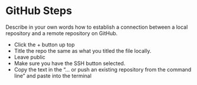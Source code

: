 # GitHub Steps

Describe in your own words how to establish a connection between a local repository and a remote repository on GitHub.

- Click the + button up top
- Title the repo the same as what you titled the file locally.
- Leave public
- Make sure you have the SSH button selected.
- Copy the text in the “… or push an existing repository from the command line” and paste into the terminal

